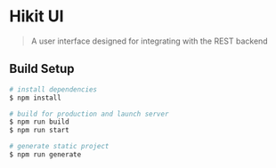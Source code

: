 # Hikit UI

> A user interface designed for integrating with the REST backend

## Build Setup

```bash
# install dependencies
$ npm install

# build for production and launch server
$ npm run build
$ npm run start

# generate static project
$ npm run generate
```
